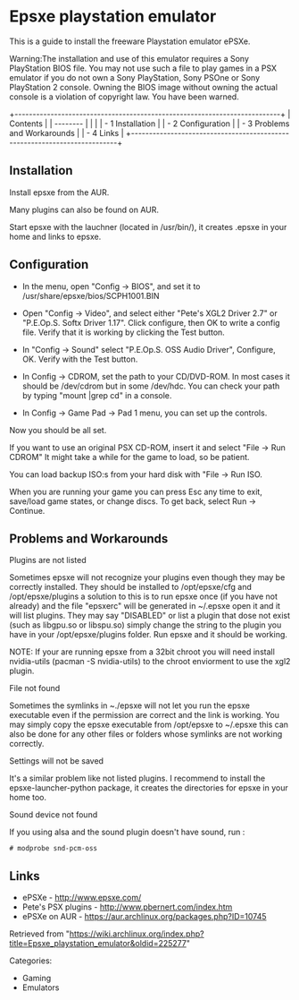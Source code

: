 Epsxe playstation emulator
==========================

This is a guide to install the freeware Playstation emulator ePSXe.

Warning:The installation and use of this emulator requires a Sony
PlayStation BIOS file. You may not use such a file to play games in a
PSX emulator if you do not own a Sony PlayStation, Sony PSOne or Sony
PlayStation 2 console. Owning the BIOS image without owning the actual
console is a violation of copyright law. You have been warned.

+--------------------------------------------------------------------------+
| Contents                                                                 |
| --------                                                                 |
|                                                                          |
| -   1 Installation                                                       |
| -   2 Configuration                                                      |
| -   3 Problems and Workarounds                                           |
| -   4 Links                                                              |
+--------------------------------------------------------------------------+

Installation
------------

Install epsxe from the AUR.

Many plugins can also be found on AUR.

Start epsxe with the lauchner (located in /usr/bin/), it creates .epsxe
in your home and links to epsxe.

Configuration
-------------

-   In the menu, open "Config -> BIOS", and set it to
    /usr/share/epsxe/bios/SCPH1001.BIN

-   Open "Config -> Video", and select either "Pete's XGL2 Driver 2.7"
    or "P.E.Op.S. Softx Driver 1.17". Click configure, then OK to write
    a config file. Verify that it is working by clicking the Test
    button.

-   In "Config -> Sound" select "P.E.Op.S. OSS Audio Driver", Configure,
    OK. Verify with the Test button.

-   In Config -> CDROM, set the path to your CD/DVD-ROM. In most cases
    it should be /dev/cdrom but in some /dev/hdc. You can check your
    path by typing "mount |grep cd" in a console.

-   In Config -> Game Pad -> Pad 1 menu, you can set up the controls.

Now you should be all set.

If you want to use an original PSX CD-ROM, insert it and select "File ->
Run CDROM" It might take a while for the game to load, so be patient.

You can load backup ISO:s from your hard disk with "File -> Run ISO.

When you are running your game you can press Esc any time to exit,
save/load game states, or change discs. To get back, select Run ->
Continue.

Problems and Workarounds
------------------------

Plugins are not listed

Sometimes epsxe will not recognize your plugins even though they may be
correctly installed. They should be installed to /opt/epsxe/cfg and
/opt/epsxe/plugins a solution to this is to run epsxe once (if you have
not already) and the file "epsxerc" will be generated in ~/.epsxe open
it and it will list plugins. They may say "DISABLED" or list a plugin
that dose not exist (such as libgpu.so or libspu.so) simply change the
string to the plugin you have in your /opt/epsxe/plugins folder. Run
epsxe and it should be working.

NOTE: If your are running epsxe from a 32bit chroot you will need
install nvidia-utils (pacman -S nvidia-utils) to the chroot enviorment
to use the xgl2 plugin.

File not found

Sometimes the symlinks in ~./epsxe will not let you run the epsxe
executable even if the permission are correct and the link is working.
You may simply copy the epsxe executable from /opt/epsxe to ~/.epsxe
this can also be done for any other files or folders whose symlinks are
not working correctly.

Settings will not be saved

It's a similar problem like not listed plugins. I recommend to install
the epsxe-launcher-python package, it creates the directories for epsxe
in your home too.

Sound device not found

If you using alsa and the sound plugin doesn't have sound, run :

    # modprobe snd-pcm-oss

Links
-----

-   ePSXe - http://www.epsxe.com/
-   Pete's PSX plugins - http://www.pbernert.com/index.htm
-   ePSXe on AUR - https://aur.archlinux.org/packages.php?ID=10745

Retrieved from
"https://wiki.archlinux.org/index.php?title=Epsxe_playstation_emulator&oldid=225277"

Categories:

-   Gaming
-   Emulators
